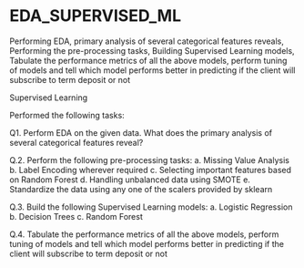 # EDA_SUPERVISED_ML
Performing EDA, primary analysis of several categorical features reveals, Performing the pre-processing tasks, Building Supervised Learning models, Tabulate the performance metrics of all the above models, perform tuning of models and tell which model performs better in predicting if the client will subscribe to term deposit or not

Supervised Learning

Performed the following tasks:

Q1. Perform EDA on the given data. What does the primary analysis of several categorical features reveal? 

Q.2. Perform the following pre-processing tasks: 
a. Missing Value Analysis
b. Label Encoding wherever required
c. Selecting important features based on Random Forest
d. Handling unbalanced data using SMOTE
e. Standardize the data using any one of the scalers provided by sklearn

Q.3. Build the following Supervised Learning models:
	a. Logistic Regression
	b. Decision Trees
	c. Random Forest
 
Q.4. Tabulate the performance metrics of all the above models, perform tuning of models and tell which model performs better in predicting if the client will subscribe to term deposit or not 
